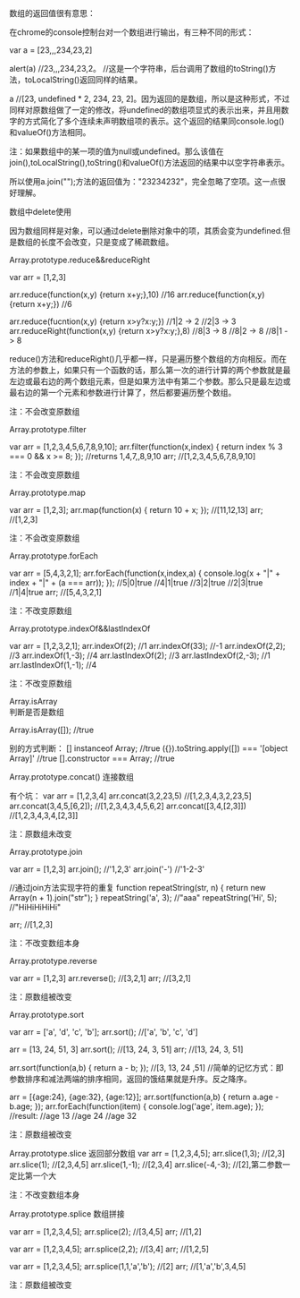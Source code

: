 数组的返回值很有意思：

在chrome的console控制台对一个数组进行输出，有三种不同的形式：

var a = [23,,,234,23,2]

alert(a) 			//23,,,234,23,2。
//这是一个字符串，后台调用了数组的toString()方法，toLocalString()返回同样的结果。

a 						//[23, undefined * 2, 234, 23, 2]。因为返回的是数组，所以是这种形式，不过同样对原数组做了一定的修改，将undefined的数组项显式的表示出来，并且用数字的方式简化了多个连续未声明数组项的表示。这个返回的结果同console.log()和valueOf()方法相同。

注：如果数组中的某一项的值为null或undefined。那么该值在join(),toLocalString(),toString()和valueOf()方法返回的结果中以空字符串表示。

所以使用a.join("");方法的返回值为："23234232"，完全忽略了空项。这一点很好理解。

数组中delete使用

因为数组同样是对象，可以通过delete删除对象中的项，其质会变为undefined.但是数组的长度不会改变，只是变成了稀疏数组。


Array.prototype.reduce&&reduceRight

var arr = [1,2,3]

arr.reduce(function(x,y) {return x+y;},10)	//16
arr.reduce(function(x,y) {return x+y;})			//6

arr.reduce(fucntion(x,y) {return x>y?x:y;})
//1|2 -> 2
//2|3 -> 3
arr.reduceRight(function(x,y) {return x>y?x:y;},8)
//8|3 -> 8
//8|2 -> 8
//8|1 -> 8

reduce()方法和reduceRight()几乎都一样，只是遍历整个数组的方向相反。而在方法的参数上，如果只有一个函数的话，那么第一次的进行计算的两个参数就是最左边或最右边的两个数组元素，但是如果方法中有第二个参数。那么只是最左边或最右边的第一个元素和参数进行计算了，然后都要遍历整个数组。

注：不会改变原数组

Array.prototype.filter

var arr = [1,2,3,4,5,6,7,8,9,10];
arr.filter(function(x,index) {
	return index % 3 === 0 && x >= 8;
});  //returns 1,4,7,,8,9,10
arr; //[1,2,3,4,5,6,7,8,9,10]

注：不会改变原数组

Array.prototype.map

var arr = [1,2,3];
arr.map(function(x) {
	return 10 + x;
});	//[11,12,13]
arr;  //[1,2,3]

注：不会改变原数组

Array.prototype.forEach

var arr = [5,4,3,2,1];
arr.forEach(function(x,index,a) {
	console.log(x + "|" + index + "|" + (a === arr));
});
//5|0|true
//4|1|true
//3|2|true
//2|3|true
//1|4|true
arr; 	//[5,4,3,2,1]

注：不改变原数组

Array.prototype.indexOf&&lastIndexOf

var arr = [1,2,3,2,1];
arr.indexOf(2);					//1
arr.indexOf(33);				//-1
arr.indexOf(2,2);				//3
arr.indexOf(1,-3);			//4
arr.lastIndexOf(2);			//3
arr.lastIndexOf(2,-3);	//1
arr.lastIndexOf(1,-1);	//4

注：不改变原数组

Array.isArray 			
判断是否是数组

Array.isArray([]);	//true

别的方式判断：
[] instanceof Array; //true
({}).toString.apply([]) === '[object Array]' //true
[].constructor === Array;  //true


Array.prototype.concat()
连接数组

有个坑：
var arr = [1,2,3,4]
arr.concat(3,2,23,5)    	//[1,2,3,4,3,2,23,5]
arr.concat(3,4,5,[6,2]);	//[1,2,3,4,3,4,5,6,2]
arr.concat([3,4,[2,3]]) 	//[1,2,3,4,3,4,[2,3]]

注：原数组未改变

Array.prototype.join

var arr = [1,2,3]
arr.join(); 	//'1,2,3'
arr.join('-') //'1-2-3'

//通过join方法实现字符的重复
function repeatString(str, n) {
	return new Array(n + 1).join("str");
}
repeatString('a', 3);   //"aaa"
repeatString('Hi', 5);  //"HiHiHiHiHi"

arr; 	//[1,2,3]

注：不改变数组本身 

Array.prototype.reverse

var arr = [1,2,3]
arr.reverse(); //[3,2,1]
arr;					 //[3,2,1]

注：原数组被改变

Array.prototype.sort

var arr = ['a', 'd', 'c', 'b'];
arr.sort();		//['a', 'b', 'c', 'd']

arr = [13, 24, 51, 3]
arr.sort(); //[13, 24, 3, 51]
arr;				//[13, 24, 3, 51]
 
arr.sort(function(a,b) {
	return a - b;
}); 		//[3, 13, 24 ,51]
//简单的记忆方式：即参数排序和减法两端的排序相同，返回的饿结果就是升序。反之降序。

arr = [{age:24}, {age:32}, {age:12}];
arr.sort(function(a,b) {
	return a.age - b.age;
});
arr.forEach(function(item) {
	console.log('age', item.age);
});
//result:
//age 13
//age 24
//age 32

注：原数组被改变


Array.prototype.slice
返回部分数组
var arr = [1,2,3,4,5];
arr.slice(1,3); 			//[2,3]
arr.slice(1);					//[2,3,4,5]
arr.slice(1,-1); 			//[2,3,4]
arr.slice(-4,-3); 		//[2],第二参数一定比第一个大

注：不改变数组本身 

Array.prototype.splice
数组拼接

var arr = [1,2,3,4,5];
arr.splice(2);				//[3,4,5]
arr;									//[1,2]

var arr = [1,2,3,4,5];
arr.splice(2,2);			//[3,4]
arr;									//[1,2,5]

var arr = [1,2,3,4,5];
arr.splice(1,1,'a','b');	//[2]
arr;											//[1,'a','b',3,4,5]

注：原数组被改变



